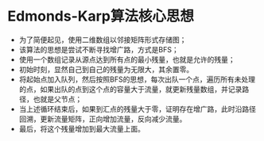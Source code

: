 # Edmonds-Karp算法核心思想 #

- 为了简便起见，使用二维数组以邻接矩阵形式存储图；
- 该算法的思想是尝试不断寻找增广路，方式是BFS；
- 使用一个数组记录从源点达到所有点的最小残量，也就是允许的残量；
- 初始时刻，显然自己到自己的残量为无限大，其余置零。
- 将起始点加入队列，然后按照BFS的思想，每次出队一个点，遍历所有未处理的点，如果出队的点到这个点的容量大于流量，就更新残量数组，并记录路径，也就是父节点；
- 当上述循环结束后，如果到汇点的残量大于零，证明存在增广路，此时沿路径回溯，更新流量矩阵，正向增加流量，反向减少流量。
- 最后，将这个残量增加到最大流量上面。